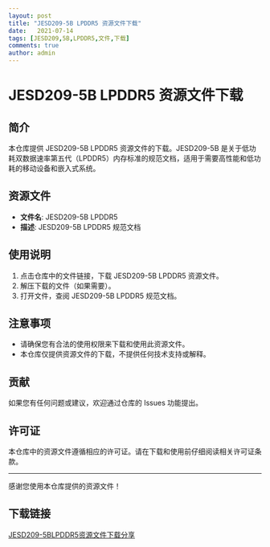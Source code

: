 ```yaml
---
layout: post
title: "JESD209-5B LPDDR5 资源文件下载"
date:   2021-07-14
tags: [JESD209,5B,LPDDR5,文件,下载]
comments: true
author: admin
---
```

# JESD209-5B LPDDR5 资源文件下载

## 简介

本仓库提供 JESD209-5B LPDDR5 资源文件的下载。JESD209-5B 是关于低功耗双数据速率第五代（LPDDR5）内存标准的规范文档，适用于需要高性能和低功耗的移动设备和嵌入式系统。

## 资源文件

- **文件名**: JESD209-5B LPDDR5
- **描述**: JESD209-5B LPDDR5 规范文档

## 使用说明

1. 点击仓库中的文件链接，下载 JESD209-5B LPDDR5 资源文件。
2. 解压下载的文件（如果需要）。
3. 打开文件，查阅 JESD209-5B LPDDR5 规范文档。

## 注意事项

- 请确保您有合法的使用权限来下载和使用此资源文件。
- 本仓库仅提供资源文件的下载，不提供任何技术支持或解释。

## 贡献

如果您有任何问题或建议，欢迎通过仓库的 Issues 功能提出。

## 许可证

本仓库中的资源文件遵循相应的许可证。请在下载和使用前仔细阅读相关许可证条款。

---

感谢您使用本仓库提供的资源文件！

## 下载链接

[JESD209-5BLPDDR5资源文件下载分享](https://pan.quark.cn/s/3197a733bf13)